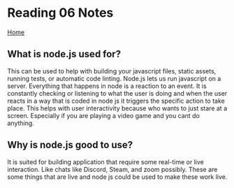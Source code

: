 # Reading 06 Notes

[Home](README.md)

## What is node.js used for?
This can be used to help with building your javascript files, static assets, running tests, or automatic code linting. 
Node.js lets us run javascript on a server. Everything that happens in node is a reaction to an event. It is constantly checking or listening to what the user is doing and when the user reacts in a way that is coded in node js it triggers the specific action to take place. This helps with user interactivity because who wants to just stare at a screen. Especially if you are playing a video game and you cant do anything. 

## Why is node.js good to use?
It is suited for building application that require some real-time or live interaction. Like chats like Discord, Steam, and zoom possibly. These are some things that are live and node js could be used to make these work live. 
